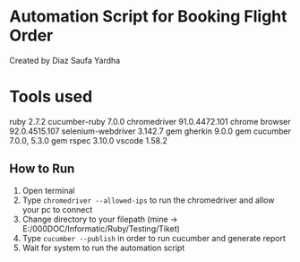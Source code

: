 # Automation Script for Booking Flight Order
Created by Diaz Saufa Yardha

# Tools used
ruby                2.7.2
cucumber-ruby       7.0.0
chromedriver        91.0.4472.101
chrome browser      92.0.4515.107 
selenium-webdriver  3.142.7
gem gherkin         9.0.0
gem cucumber        7.0.0, 5.3.0
gem rspec           3.10.0
vscode              1.58.2

## How to Run
1. Open terminal
2. Type ```chromedriver --allowed-ips```
to run the chromedriver and allow your pc to connect
3. Change directory to your filepath (mine -> E:/000DOC/Informatic/Ruby/Testing/Tiket)
4. Type ```cucumber --publish```
in order to run cucumber and generate report
5. Wait for system to run the automation script